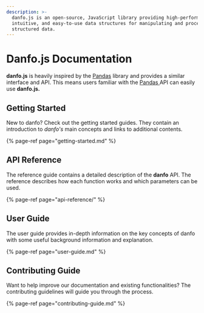```yaml
---
description: >-
  danfo.js is an open-source, JavaScript library providing high-performance,
  intuitive, and easy-to-use data structures for manipulating and processing
  structured data.
---
```


# Danfo.js Documentation

**danfo.js** is heavily inspired by the [Pandas](https://pandas.pydata.org/pandas-docs/stable/index.html) library and provides a similar interface and API. This means users familiar with the [Pandas ](https://pandas.pydata.org/pandas-docs/stable/index.html)API can easily use **danfo.js.** 

## Getting Started

New to danfo? Check out the getting started guides. They contain an introduction to _danfo's_ main concepts and links to additional contents.

{% page-ref page="getting-started.md" %}

## **API Reference**

The reference guide contains a detailed description of the **danfo** API. The reference describes how each function works and which parameters can be used. 

{% page-ref page="api-reference/" %}

## **User Guide**

The user guide provides in-depth information on the key concepts of danfo with some useful background information and explanation.

{% page-ref page="user-guide.md" %}

## Contributing Guide

Want to help improve our documentation and existing functionalities? The contributing guidelines will guide you through the process. 

{% page-ref page="contributing-guide.md" %}

